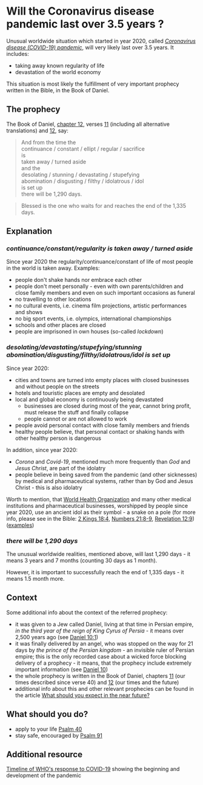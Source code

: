 # Will the Coronavirus disease pandemic last over 3.5 years ?

Unusual worldwide situation which started in year 2020, called *[Coronavirus disease (COVID-19) pandemic](https://www.who.int/emergencies/diseases/novel-coronavirus-2019)*, will very likely last over 3.5 years. It includes:
* taking away known regularity of life
* devastation of the world economy

This situation is most likely the fulfillment of very important prophecy written in the Bible, in the Book of Daniel.

## The prophecy
The Book of Daniel, [chapter 12](https://biblehub.com/niv/daniel/12.htm), verses [11](https://biblehub.com/daniel/12-11.htm) (including all alternative translations) and [12](https://biblehub.com/daniel/12-12.htm), say:
> And from the time the  
> continuance / constant / ellipt / regular / sacrifice  
> is  
> taken away / turned aside  
> and the  
> desolating / stunning / devastating / stupefying  
> abomination / disgusting / filthy / idolatrous / idol  
> is set up  
> there will be 1,290 days.  

> Blessed is the one who waits for and reaches the end of the 1,335 days.  

## Explanation

### *continuance/constant/regularity  is  taken away / turned aside*
Since year 2020 the regularity/continuance/constant of life of most people in the world is taken away.
Examples:
- people don't shake hands nor embrace each other
- people don't meet personally - even with own parents/children and close family members and even on such important occasions as funeral
- no travelling to other locations
- no cultural events, i.e. cinema film projections, artistic performances and shows
- no big sport events, i.e. olympics, international championships
- schools and other places are closed
- people are imprisoned in own houses (so-called *lockdown*)

### *desolating/devastating/stupefying/stunning  abomination/disgusting/filthy/idolatrous/idol  is set up*
Since year 2020:
- cities and towns are turned into empty places with closed businesses and without people on the streets
- hotels and touristic places are empty and desolated
- local and global economy is continuously being devastated
  - businesses are closed during most of the year, cannot bring profit, must release the stuff and finally collapse
  - people cannot or are not allowed to work
- people avoid personal contact with close family members and friends
- healthy people believe, that personal contact or shaking hands with other healthy person is dangerous

In addition, since year 2020:
- *Corona* and *Covid-19*, mentioned much more frequently than *God* and *Jesus Christ*, are part of the idolatry
- people believe in being saved from the pandemic (and other sicknesses) by medical and pharmaceutical systems, rather than by God and Jesus Christ - this is also idolatry

Worth to mention, that [World Health Organization](https://www.who.int/) and many other medical institutions and pharmaceutical businesses, worshipped by people since year 2020, use an ancient idol as their symbol - a snake on a pole
(for more info, please see in the Bible: [2 Kings 18:4](https://biblehub.com/2_kings/18-4.htm), [Numbers 21:8-9](https://biblehub.com/niv/numbers/21.htm), [Revelation 12:9](https://biblehub.com/revelation/12-9.htm))
([examples](https://www.google.com/search?q=medicine+logo&tbm=isch&hl=en&chips=q:medicine+logo,g_1:snake:y6NHL49dknw%3D&client=firefox-b-d&sa=X&ved=2ahUKEwi03Oihr5LuAhUQyKQKHaAmD5UQ4lYoAHoECAEQGA&biw=1428&bih=700))

### *there will be 1,290 days*
The unusual worldwide realities, mentioned above, will last 1,290 days - it means 3 years and 7 months (counting 30 days as 1 month).

However, it is important to successfully reach the end of 1,335 days - it means 1.5 month more.

## Context
Some additional info about the context of the referred prophecy:
- it was given to a Jew called Daniel, living at that time in Persian empire, *in the third year of the reign of King Cyrus of Persia* - it means over 2,500 years ago (see [Daniel 10:1](https://biblehub.com/niv/daniel/10.htm))
- it was finally delivered by an angel, who was stopped on the way for 21 days by *the prince of the Persian kingdom* - an invisible ruler of Persian empire; this is the only recorded case about a wicked force blocking delivery of a prophecy - it means, that the prophecy include extremely important information
(see [Daniel 10](https://biblehub.com/niv/daniel/10.htm))
- the whole prophecy is written in the Book of Daniel, chapters [11](https://biblehub.com/niv/daniel/11.htm) (our times described since verse 40) and [12](https://biblehub.com/niv/daniel/12.htm) (our times and the future)
- additional info about this and other relevant prophecies can be found in the article [What should you expect in the near future?](./near-future.md#what-should-you-expect-in-the-near-future)

## What should you do?
- apply to your life [Psalm 40](https://biblehub.com/niv/psalms/40.htm)
- stay safe, encouraged by [Psalm 91](https://biblehub.com/niv/psalms/91.htm)

## Additional resource
[Timeline of WHO's response to COVID-19](https://www.who.int/emergencies/diseases/novel-coronavirus-2019/interactive-timeline) showing the beginning and development of the pandemic

